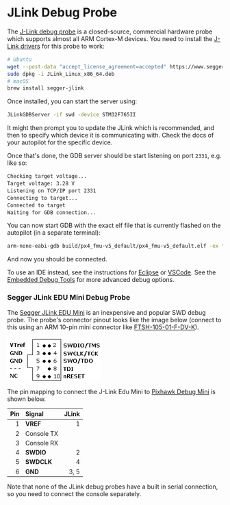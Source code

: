 # JLink Debug Probe

The [J-Link debug probe][jlink] is a closed-source, commercial hardware probe which supports almost all ARM Cortex-M devices.
You need to install the [J-Link drivers][drivers] for this probe to work:

```sh
# Ubuntu
wget --post-data "accept_license_agreement=accepted" https://www.segger.com/downloads/jlink/JLink_Linux_x86_64.deb
sudo dpkg -i JLink_Linux_x86_64.deb
# macOS
brew install segger-jlink
```

Once installed, you can start the server using:

```bash
JLinkGDBServer -if swd -device STM32F765II
```

It might then prompt you to update the JLink which is recommended, and then to specify which device it is communicating with. Check the docs of your autopilot for the specific device.

Once that's done, the GDB server should be start listening on port `2331`, e.g. like so:

```bash
Checking target voltage...
Target voltage: 3.28 V
Listening on TCP/IP port 2331
Connecting to target...
Connected to target
Waiting for GDB connection...
```

You can now start GDB with the exact elf file that is currently flashed on the autopilot (in a separate terminal):

```bash
arm-none-eabi-gdb build/px4_fmu-v5_default/px4_fmu-v5_default.elf -ex "target extended-remote :2331"
```

And now you should be connected.

To use an IDE instead, see the instructions for [Eclipse](../debug/eclipse_jlink.md) or [VSCode](../dev_setup/vscode.md#hardware-debugging).
See the [Embedded Debug Tools][emdbg] for more advanced debug options.


<a id="segger_jlink_edu_mini"></a>
### Segger JLink EDU Mini Debug Probe

The [Segger JLink EDU Mini](https://www.segger.com/products/debug-probes/j-link/models/j-link-edu-mini/) is an inexpensive and popular SWD debug probe. 
The probe's connector pinout looks like the image below (connect to this using an ARM 10-pin mini connector like [FTSH-105-01-F-DV-K](https://www.digikey.com/products/en?keywords=SAM8796-ND)).

![connector_jlink_mini.png](../../assets/debug/connector_jlink_mini.png)

The pin mapping to connect the J-Link Edu Mini to [Pixhawk Debug Mini](swd_debug#pixhawk_debug_mini) is shown below.

| Pin | Signal     | JLink |
|----:|:-----------|------:|
|   1 | **VREF**   | 1     |
|   2 | Console TX |       |
|   3 | Console RX |       |
|   4 | **SWDIO**  | 2     |
|   5 | **SWDCLK** | 4     |
|   6 | **GND**    | 3, 5  |

Note that none of the JLink debug probes have a built in serial connection, so you need to connect the console separately.
<!-- Image of SWD cable and connector to debug port? -->


[jlink]: https://www.segger.com/products/debug-probes/j-link/
[drivers]: https://www.segger.com/downloads/jlink/
[emdbg]: https://pypi.org/project/emdbg/
